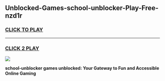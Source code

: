 
## Unblocked-Games-school-unblocker-Play-Free-nzd1r
<h3>
<a href="https://premium76.site?title=school-unblocker&ref=10A">CLICK TO PLAY</a></h3>
<hr>

<h3>
<a href="https://premium76.site?title=school-unblocker&ref=10A">CLICK 2 PLAY</a>
  
</h3>

<a href="https://premium76.site?title=school-unblocker&ref=10A"><img src="https://clearcache.store/games.png"></a>


**school-unblocker games unblocked: Your Gateway to Fun and Accessible Online Gaming**
